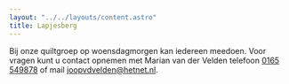 ```yaml
---
layout: "../../layouts/content.astro"
title: Lapjesberg
---
```


Bij onze quiltgroep op woensdagmorgen kan iedereen meedoen. Voor vragen kunt u contact opnemen met Marian van der Velden telefoon [0165 549878](tel:0165549878) of mail [joopvdvelden@hetnet.nl](mailto:joopvdvelden@hetnet.nl).
